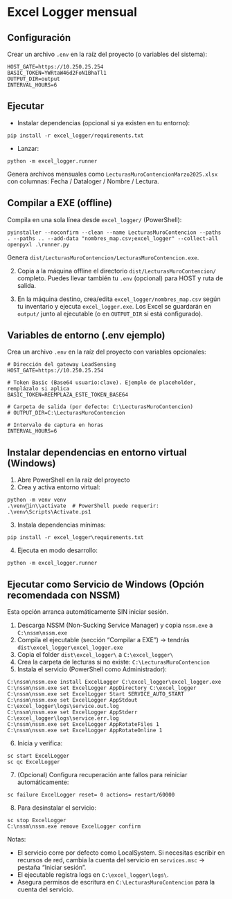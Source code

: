 # Excel Logger mensual

## Configuración

Crear un archivo `.env` en la raíz del proyecto (o variables del sistema):

```
HOST_GATE=https://10.250.25.254
BASIC_TOKEN=YWRtaW46d2FoN1BhaTl1
OUTPUT_DIR=output
INTERVAL_HOURS=6
```

## Ejecutar

- Instalar dependencias (opcional si ya existen en tu entorno):
```
pip install -r excel_logger/requirements.txt
```

- Lanzar:
```
python -m excel_logger.runner
```

Genera archivos mensuales como `LecturasMuroContencionMarzo2025.xlsx` con columnas: Fecha / Dataloger / Nombre / Lectura.

## Compilar a EXE (offline)

Compila en una sola línea desde `excel_logger/` (PowerShell):
```
pyinstaller --noconfirm --clean --name LecturasMuroContencion --paths . --paths .. --add-data "nombres_map.csv;excel_logger" --collect-all openpyxl .\runner.py
```
Genera `dist/LecturasMuroContencion/LecturasMuroContencion.exe`.

2) Copia a la máquina offline el directorio `dist/LecturasMuroContencion/` completo. Puedes llevar también tu `.env` (opcional) para HOST y ruta de salida.

3) En la máquina destino, crea/edita `excel_logger/nombres_map.csv` según tu inventario y ejecuta `excel_logger.exe`. Los Excel se guardarán en `output/` junto al ejecutable (o en `OUTPUT_DIR` si está configurado).

## Variables de entorno (.env ejemplo)

Crea un archivo `.env` en la raíz del proyecto con variables opcionales:

```
# Dirección del gateway LoadSensing
HOST_GATE=https://10.250.25.254

# Token Basic (Base64 usuario:clave). Ejemplo de placeholder, remplázalo si aplica
BASIC_TOKEN=REEMPLAZA_ESTE_TOKEN_BASE64

# Carpeta de salida (por defecto: C:\LecturasMuroContencion)
# OUTPUT_DIR=C:\LecturasMuroContencion

# Intervalo de captura en horas
INTERVAL_HOURS=6
```

## Instalar dependencias en entorno virtual (Windows)

1) Abre PowerShell en la raíz del proyecto
2) Crea y activa entorno virtual:
```
python -m venv venv
.\venvin\\activate  # PowerShell puede requerir: .\venv\Scripts\Activate.ps1
```
3) Instala dependencias mínimas:
```
pip install -r excel_logger\requirements.txt
```
4) Ejecuta en modo desarrollo:
```
python -m excel_logger.runner
```

## Ejecutar como Servicio de Windows (Opción recomendada con NSSM)

Esta opción arranca automáticamente SIN iniciar sesión.

1) Descarga NSSM (Non-Sucking Service Manager) y copia `nssm.exe` a `C:\nssm\nssm.exe`
2) Compila el ejecutable (sección “Compilar a EXE”) → tendrás `dist\excel_logger\excel_logger.exe`
3) Copia el folder `dist\excel_logger\` a `C:\excel_logger\`
4) Crea la carpeta de lecturas si no existe: `C:\LecturasMuroContencion`
5) Instala el servicio (PowerShell como Administrador):
```
C:\nssm\nssm.exe install ExcelLogger C:\excel_logger\excel_logger.exe
C:\nssm\nssm.exe set ExcelLogger AppDirectory C:\excel_logger
C:\nssm\nssm.exe set ExcelLogger Start SERVICE_AUTO_START
C:\nssm\nssm.exe set ExcelLogger AppStdout C:\excel_logger\logs\service.out.log
C:\nssm\nssm.exe set ExcelLogger AppStderr C:\excel_logger\logs\service.err.log
C:\nssm\nssm.exe set ExcelLogger AppRotateFiles 1
C:\nssm\nssm.exe set ExcelLogger AppRotateOnline 1
```
6) Inicia y verifica:
```
sc start ExcelLogger
sc qc ExcelLogger
```
7) (Opcional) Configura recuperación ante fallos para reiniciar automáticamente:
```
sc failure ExcelLogger reset= 0 actions= restart/60000
```
8) Para desinstalar el servicio:
```
sc stop ExcelLogger
C:\nssm\nssm.exe remove ExcelLogger confirm
```

Notas:
- El servicio corre por defecto como LocalSystem. Si necesitas escribir en recursos de red, cambia la cuenta del servicio en `services.msc` → pestaña “Iniciar sesión”.
- El ejecutable registra logs en `C:\excel_logger\logs\`.
- Asegura permisos de escritura en `C:\LecturasMuroContencion` para la cuenta del servicio.

